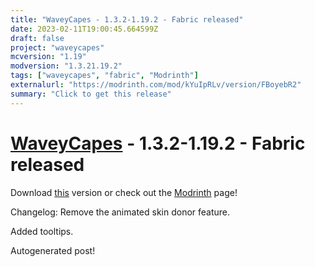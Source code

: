 ```yaml
---
title: "WaveyCapes - 1.3.2-1.19.2 - Fabric released"
date: 2023-02-11T19:00:45.664599Z
draft: false
project: "waveycapes"
mcversion: "1.19"
modversion: "1.3.21.19.2"
tags: ["waveycapes", "fabric", "Modrinth"]
externalurl: "https://modrinth.com/mod/kYuIpRLv/version/FBoyebR2"
summary: "Click to get this release"
---
```

# [WaveyCapes](/project/waveycapes) - 1.3.2-1.19.2 - Fabric released
Download [this](https://modrinth.com/mod/kYuIpRLv/version/FBoyebR2) version or check out the [Modrinth](https://modrinth.com/mod/kYuIpRLv) page!

Changelog: Remove the animated skin donor feature.

Added tooltips.

Autogenerated post!
